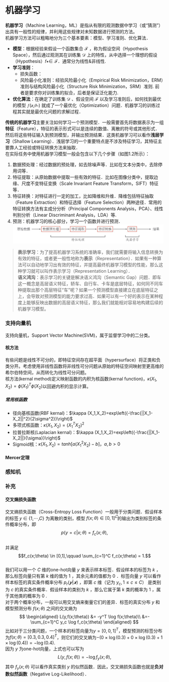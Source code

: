 # 机器学习  

**机器学习**（Machine Learning，ML）是指从有限的观测数据中学习（或“猜测”）出具有一般性的规律，并利用这些规律对未知数据进行预测的方法。  
机器学习方法可以粗略地分为三个基本要素：模型、学习准则、优化算法．
- **模型**：根据经验来假设一个函数集合 ℱ ，称为假设空间（Hypothesis Space），然后通过观测其在训练集 𝒟 上的特性，从中选择一个理想的假设（Hypothesis）𝑓∗∈ ℱ．通常分为线性&非线性.  
- **学习准则**：
    - 损失函数：
    - 风险最小化准则：经验风险最小化（Empirical Risk Minimization，ERM）准则与结构风险最小化（Structure Risk Minimization，SRM）准则. 前者是要求你对训练集的拟合，后者是保证泛化能力.
- **优化算法**：在确定了训练集 𝒟 、假设空间 ℱ 以及学习准则后，如何找到最优的模型 𝑓(𝒙,𝜃∗) 就成了一个最优化（Optimization）问题．机器学习的训练过程其实就是最优化问题的求解过程．


**传统的机器学习**主要关注如何学习一个预测模型．一般需要首先将数据表示为一组**特征**（Feature），特征的表示形式可以是连续的数值、离散的符号或其他形式．然后将这些特征输入到预测模型，并输出预测结果．这类机器学习可以看作**浅层学习**（Shallow Learning）．浅层学习的一个重要特点是不涉及特征学习，其特征主要靠人工经验或特征转换方法来抽取．  
在实际任务中使用机器学习模型一般会包含以下几个步骤（如图1.2所示）：
1. 数据预处理：经过数据的预处理，如去除噪声等．比如在文本分类中，去除停用词等．
2. 特征提取：从原始数据中提取一些有效的特征．比如在图像分类中，提取边缘、尺度不变特征变换（Scale Invariant Feature Transform，SIFT）特征等．
3. 特征转换：对特征进行一定的加工，比如降维和升维．降维包括特征抽取（Feature Extraction）和特征选择（Feature Selection）两种途径．常用的特征转换方法有主成分分析（Principal Components Analysis，PCA）、线性判别分析（Linear Discriminant Analysis，LDA）等.
4. 预测：机器学习的核心部分，学习一个函数并进行预测．
![传统机器学习步骤](img/1.JPG)  

>**表示学习**：为了提高机器学习系统的准确率，我们就需要将输入信息转换为有效的特征，或者更一般性地称为**表示**（Representation）．如果有一种算法可以自动地学习出有效的特征，并提高最终机器学习模型的性能，那么这种学习就可以叫作表示学习（Representation Learning）．  
>**语义鸿沟**：表示学习的关键是解决语义鸿沟（Semantic Gap）问题．即车这一概念是高层语义特征，轿车、自行车、卡车是底层特征，如何同不同车种提取出那个高层特征“车”呢？如果一个预测模型直接建立在底层特征之上，会导致对预测模型的能力要求过高．如果可以有一个好的表示在某种程度上能够反映出数据的高层语义特征，那么我们就能相对容易地构建后续的机器学习模型。  

### 支持向量机  

支持向量机，Support Vector Machine(SVM)，属于监督学习中的二分类。

#### 核方法  

有些问题是线性不可分的，即特征空间存在超平面（hypersurface）将正类和负类分开。考虑使用非线性函数将非线性可分问题从原始的特征空间映射至更高维的希尔伯特空间，从而转化为线性可分问题。  
核方法(kernal method)定义映射函数的内积为核函数(kernal function)，$\kappa (X_1,X_2)=\phi(X_1)^T \phi(X_2)$以回避内积的显示计算。 

##### 常用核函数  

- 径向基核函数(RBF kernal)：$\kappa (X_1,X_2)=exp\left({-\frac{||X_1-X_2||^2}{2\sigma^2}}\right)$
- 多项式核函数：$\kappa (X_1,X_2)=(X_1^TX_2)^2$
- 拉普拉斯核(Laplacian kernal)：$\kappa (X_1,X_2)=exp\left({-\frac{||X_1-X_2||}{\sigma}}\right)$ 
- Sigmoid核：$\kappa (X_1,X_2)=tanh[a(X_1^2X_2)-b]，a,b>0$

#### Mercer定理  

### 感知机  



### 补充  

#### 交叉熵损失函数  

交叉熵损失函数（Cross-Entropy Loss Function）一般用于分类问题．假设样本的标签 𝑦 ∈ {1,⋯,𝐶} 为离散的类别，模型 $f(x;\theta) \in[0,1]^𝐶$的输出为类别标签的条件概率分布，即 
$$p(y = c|x;\theta) = f_c(x;\theta),$$  
并满足
$$f_c(x;\theta) \in [0,1],\qquad \sum_{c=1}^C f_c(x;\theta) = 1.$$  
我们可以用一个 $C$ 维的one-hot向量 $y$ 来表示样本标签．假设样本的标签为 $k$ ，那么标签向量只有第 $k$ 维的值为 1 ，其余元素的值都为 0 ．标签向量 $y$ 可以看作样本标签的真实条件概率分布 $p_r(𝒚|𝒙)$ ，即第 $c$ 维（记为 $y_c, 1\leq c\leq C$） 是类别为 $c$ 的真实条件概率．假设样本的类别为 $k$ ，那么它属于第 $k$ 类的概率为 1 ，属于其他类的概率为 0 .  
对于两个概率分布，一般可以用交叉熵来衡量它们的差异．标签的真实分布 $y$ 和模型预测分布 $f(x;\theta)$ 之间的交叉熵为  
$$
\begin{aligned}
L(y,f(x;\theta)) &= -y^T \log f(x;\theta)\\
&=-\sum_{c=1}^C y_c \log f_c(x;\theta)
\end{aligned}
$$
比如对于三分类问题，一个样本的标签向量为$y = [0,0,1]^T$，模型预测的标签分布为$f(x;\theta) = [0.3,0.3,0.4]^T$，则它们的交叉熵为$-(0 \times \log (0.3)+0\times \log(0.3) + 1\times \log(0.4)) = -\log(0.4)$.  
因为 $y$ 为one-hot向量，上式也可以写为  
$$
L(y,f(x;\theta)) = -\log f_y(x;\theta),
$$
其中 $f_y(x;\theta)$ 可以看作真实类别 $y$ 的似然函数．因此，交叉熵损失函数也就是**负对数似然函数**（Negative Log-Likelihood）．